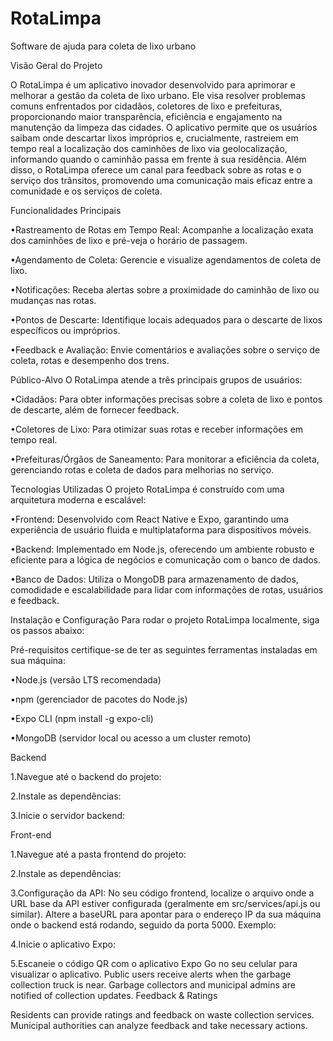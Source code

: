 # RotaLimpa
Software de ajuda para coleta de lixo urbano

Visão Geral do Projeto

O RotaLimpa é um aplicativo inovador desenvolvido para aprimorar e melhorar a gestão da coleta de lixo urbano. Ele visa resolver problemas comuns enfrentados por cidadãos, coletores de lixo e prefeituras, proporcionando maior transparência, eficiência e engajamento na manutenção da limpeza das cidades. O aplicativo permite que os usuários saibam onde descartar lixos impróprios e, crucialmente, rastreiem em tempo real a localização dos caminhões de lixo via geolocalização, informando quando o caminhão passa em frente à sua residência. Além disso, o RotaLimpa oferece um canal para feedback sobre as rotas e o serviço dos trânsitos, promovendo uma comunicação mais eficaz entre a comunidade e os serviços de coleta.

Funcionalidades Principais

•Rastreamento de Rotas em Tempo Real: Acompanhe a localização exata dos caminhões de lixo e pré-veja o horário de passagem.

•Agendamento de Coleta: Gerencie e visualize agendamentos de coleta de lixo.

•Notificações: Receba alertas sobre a proximidade do caminhão de lixo ou mudanças nas rotas.

•Pontos de Descarte: Identifique locais adequados para o descarte de lixos específicos ou impróprios.

•Feedback e Avaliação: Envie comentários e avaliações sobre o serviço de coleta, rotas e desempenho dos trens.

Público-Alvo O RotaLimpa atende a três principais grupos de usuários:

•Cidadãos: Para obter informações precisas sobre a coleta de lixo e pontos de descarte, além de fornecer feedback.

•Coletores de Lixo: Para otimizar suas rotas e receber informações em tempo real.

•Prefeituras/Órgãos de Saneamento: Para monitorar a eficiência da coleta, gerenciando rotas e coleta de dados para melhorias no serviço.

Tecnologias Utilizadas O projeto RotaLimpa é construído com uma arquitetura moderna e escalável:

•Frontend: Desenvolvido com React Native e Expo, garantindo uma experiência de usuário fluida e multiplataforma para dispositivos móveis.

•Backend: Implementado em Node.js, oferecendo um ambiente robusto e eficiente para a lógica de negócios e comunicação com o banco de dados.

•Banco de Dados: Utiliza o MongoDB para armazenamento de dados, comodidade e escalabilidade para lidar com informações de rotas, usuários e feedback.

Instalação e Configuração Para rodar o projeto RotaLimpa localmente, siga os passos abaixo:

Pré-requisitos certifique-se de ter as seguintes ferramentas instaladas em sua máquina:

•Node.js (versão LTS recomendada)

•npm (gerenciador de pacotes do Node.js)

•Expo CLI (npm install -g expo-cli)

•MongoDB (servidor local ou acesso a um cluster remoto)

Backend

1.Navegue até o backend do projeto:

2.Instale as dependências:

3.Inicie o servidor backend:

Front-end

1.Navegue até a pasta frontend do projeto:

2.Instale as dependências:

3.Configuração da API: No seu código frontend, localize o arquivo onde a URL base da API estiver configurada (geralmente em src/services/api.js ou similar). Altere a baseURL para apontar para o endereço IP da sua máquina onde o backend está rodando, seguido da porta 5000. Exemplo:

4.Inicie o aplicativo Expo:

5.Escaneie o código QR com o aplicativo Expo Go no seu celular para visualizar o aplicativo.
Public users receive alerts when the garbage collection truck is near.
Garbage collectors and municipal admins are notified of collection updates.
Feedback & Ratings

Residents can provide ratings and feedback on waste collection services.
Municipal authorities can analyze feedback and take necessary actions.
